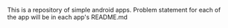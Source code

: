 This is a repository of simple android apps.
Problem statement for each of the app will be in each app's README.md
